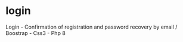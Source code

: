 # login
Login - Confirmation of registration and password recovery by email / Boostrap - Css3 - Php 8 
